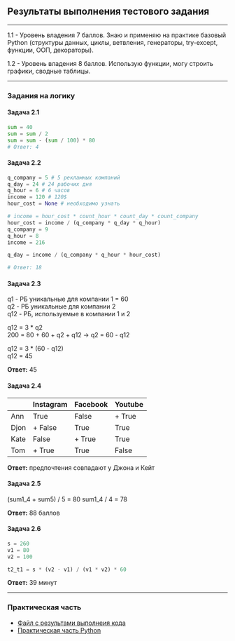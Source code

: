 ## Результаты выполнения тестового задания
***
1.1 - Уровень владения 7 баллов. Знаю и применяю на практике базовый Python
(структуры данных, циклы, ветвления, генераторы, try-except, функции, ООП, декораторы).

1.2 - Уровень владения 8 баллов. Использую функции, могу строить графики, сводные таблицы.
***
### Задания на логику
#### Задача 2.1
```python
sum = 40
sum = sum / 2
sum = sum - (sum / 100) * 80
# Ответ: 4
```
#### Задача 2.2
```python
q_company = 5 # 5 рекламных компаний
q_day = 24 # 24 рабочих дня
q_hour = 6 # 6 часов
income = 120 # 120$
hour_cost = None # необходимо узнать

# income = hour_cost * count_hour * count_day * count_company
hour_cost = income / (q_company * q_day * q_hour)
q_company = 9
q_hour = 8
income = 216

q_day = income / (q_company * q_hour * hour_cost)

# Ответ: 18
```
#### Задача 2.3

q1 - РБ уникальные для компании 1 = 60 \
q2 - РБ уникальные для компании 2 \
q12 - РБ, используемые в компании 1 и 2

q12 = 3 * q2 \
200 = 80 + 60 + q2 + q12 -> q2 = 60 - q12

q12 = 3 * (60 - q12) \
q12 = 45

**Ответ:** 45

#### Задача 2.4

|      | Instagram | Facebook | Youtube |
|------|-----------|----------|---------|
| Ann  | True      | False    | + True  |
| Djon | + False   | True     | True    |
| Kate | False     | + True   | True    |
| Tom  | + True    | True     | False   |

**Ответ:** предпочтения совпадают у Джона и Кейт
#### Задача 2.5
(sum1_4 + sum5) / 5 = 80
sum1_4 / 4 = 78

**Ответ:** 88 баллов
#### Задача 2.6
```python
s = 260
v1 = 80
v2 = 100

t2_t1 = s * (v2 - v1) / (v1 * v2) * 60
```
**Ответ:** 39 минут
***
### Практическая часть 
* [Файл с результами выполнеия кода](https://github.com/vktadm/TestTask051124/blob/master/TestTask/output.txt)
* [Практическая часть Python](https://github.com/vktadm/TestTask051124/blob/master/TestTask/test.py)
